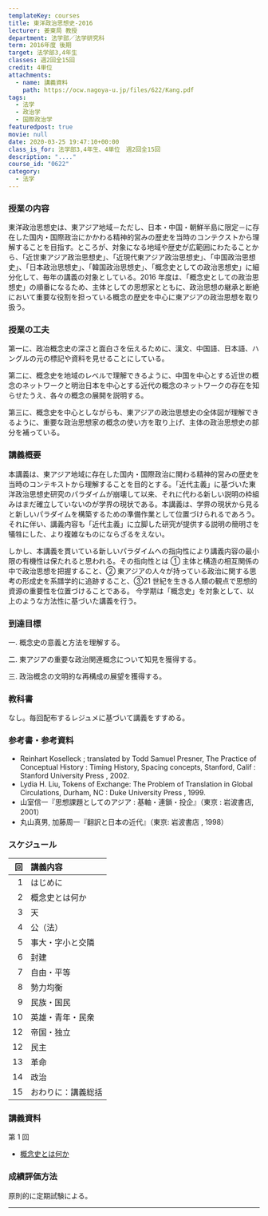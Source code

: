 ```yaml
---
templateKey: courses
title: 東洋政治思想史-2016
lecturer: 姜東局 教授
department: 法学部／法学研究科
term: 2016年度 後期
target: 法学部3,4年生
classes: 週2回全15回
credit: 4単位
attachments:
  - name: 講義資料
    path: https://ocw.nagoya-u.jp/files/622/Kang.pdf
tags:
  - 法学
  - 政治学
  - 国際政治学
featuredpost: true
movie: null
date: 2020-03-25 19:47:10+00:00
class_is_for: 法学部3,4年生、4単位　週2回全15回
description: "...."
course_id: "0622"
category:
  - 法学
---
```


### 授業の内容

東洋政治思想史は、東アジア地域－ただし、日本・中国・朝鮮半島に限定－に存在した国内・国際政治にかかわる精神的営みの歴史を当時のコンテクストから理解することを目指す。ところが、対象になる地域や歴史が広範囲にわたることから、「近世東アジア政治思想史」、「近現代東アジア政治思想史」、「中国政治思想史」、「日本政治思想史」、「韓国政治思想史」、「概念史としての政治思想史」に細分化して、毎年の講義の対象としている。2016 年度は、「概念史としての政治思想史」の順番になるため、主体としての思想家とともに、政治思想の継承と断絶において重要な役割を担っている概念の歴史を中心に東アジアの政治思想を取り扱う。

### 授業の工夫

第一に、政冶概念史の深さと面白さを伝えるために、漢文、中国語、日本語、ハングルの元の標記や資料を見せることにしている。

第二に、概念史を地域のレベルで理解できるように、中国を中心とする近世の概念のネットワークと明治日本を中心とする近代の概念のネットワークの存在を知らせたうえ、各々の概念の展開を説明する。

第三に、概念史を中心としながらも、東アジアの政治思想史の全体図が理解できるように、重要な政治思想家の概念の使い方を取り上げ、主体の政治思想史の部分を補っている。

### 講義概要

本講義は、東アジア地域に存在した国内・国際政治に関わる精神的営みの歴史を当時のコンテキストから理解することを目的とする。「近代主義」に基づいた東洋政治思想史研究のパラダイムが崩壊して以来、それに代わる新しい説明の枠組みはまだ確立していないのが学界の現状である。本講義は、学界の現状から見ると新しいパラダイムを構築するための準備作業として位置づけられるであろう。それに伴い、講義内容も「近代主義」に立脚した研究が提供する説明の簡明さを犠牲にした、より複雑なものにならざるをえない。

しかし、本講義を貫いている新しいパラダイムへの指向性により講義内容の最小限の有機性は保たれると思われる。その指向性とは ① 主体と構造の相互関係の中で政治思想を把握すること、② 東アジアの人々が持っている政治に関する思考の形成史を系譜学的に追跡すること、③21 世紀を生きる人類の観点で思想的資源の重要性を位置づけることである。
今学期は「概念史」を対象として、以上のような方法性に基づいた講義を行う。

### 到達目標

一. 概念史の意義と方法を理解する。

二. 東アジアの重要な政治関連概念について知見を獲得する。

三. 政治概念の文明的な再構成の展望を獲得する。

### 教科書

なし。毎回配布するレジュメに基づいて講義をすすめる。

### 参考書・参考資料

- Reinhart Koselleck ; translated by Todd Samuel Presner, The Practice of Conceptual History : Timing History, Spacing concepts, Stanford, Calif : Stanford University Press , 2002.
- Lydia H. Liu, Tokens of Exchange: The Problem of Translation in Global Circulations, Durham, NC : Duke University Press , 1999.
- 山室信一『思想課題としてのアジア : 基軸・連鎖・投企』（東京 : 岩波書店, 2001）
- 丸山真男, 加藤周一『翻訳と日本の近代』（東京: 岩波書店 , 1998）

### スケジュール

|  回 | 講義内容           |
| --: | :----------------- |
|   1 | はじめに           |
|   2 | 概念史とは何か     |
|   3 | 天                 |
|   4 | 公（法）           |
|   5 | 事大・字小と交隣   |
|   6 | 封建               |
|   7 | 自由・平等         |
|   8 | 勢力均衡           |
|   9 | 民族・国民         |
|  10 | 英雄・青年・民衆   |
|  12 | 帝国・独立         |
|  12 | 民主               |
|  13 | 革命               |
|  14 | 政治               |
|  15 | おわりに：講義総括 |

### 講義資料

第 1 回

- [概念史とは何か](https://ocw.nagoya-u.jp/files/622/Kang.pdf)

### 成績評価方法

原則的に定期試験による。

---

